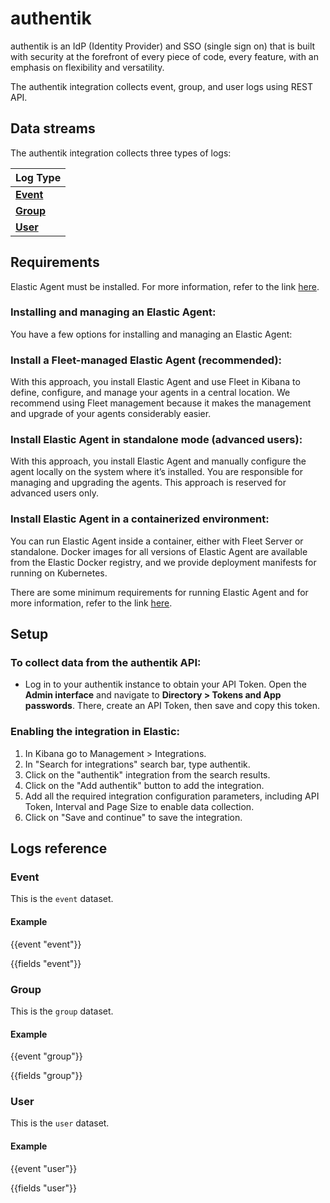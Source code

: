 # authentik

authentik is an IdP (Identity Provider) and SSO (single sign on) that is built with security at the forefront of every piece of code, every feature, with an emphasis on flexibility and versatility.

The authentik integration collects event, group, and user logs using REST API.

## Data streams

The authentik integration collects three types of logs:

| Log Type                                                                                                         |
|------------------------------------------------------------------------------------------------------------------|
| **[Event](https://docs.goauthentik.io/developer-docs/api/reference/events-events-list)**                         |
| **[Group](https://docs.goauthentik.io/developer-docs/api/reference/core-groups-list)**                           |
| **[User](https://docs.goauthentik.io/developer-docs/api/reference/core-users-list)**                             |

## Requirements

Elastic Agent must be installed. For more information, refer to the link [here](https://www.elastic.co/guide/en/fleet/current/elastic-agent-installation.html).

### Installing and managing an Elastic Agent:

You have a few options for installing and managing an Elastic Agent:

### Install a Fleet-managed Elastic Agent (recommended):

With this approach, you install Elastic Agent and use Fleet in Kibana to define, configure, and manage your agents in a central location. We recommend using Fleet management because it makes the management and upgrade of your agents considerably easier.

### Install Elastic Agent in standalone mode (advanced users):

With this approach, you install Elastic Agent and manually configure the agent locally on the system where it’s installed. You are responsible for managing and upgrading the agents. This approach is reserved for advanced users only.

### Install Elastic Agent in a containerized environment:

You can run Elastic Agent inside a container, either with Fleet Server or standalone. Docker images for all versions of Elastic Agent are available from the Elastic Docker registry, and we provide deployment manifests for running on Kubernetes.

There are some minimum requirements for running Elastic Agent and for more information, refer to the link [here](https://www.elastic.co/guide/en/fleet/current/elastic-agent-installation.html#_minimum_requirements).

## Setup

### To collect data from the authentik API:

- Log in to your authentik instance to obtain your API Token. Open the **Admin interface** and navigate to **Directory > Tokens and App passwords**. There, create an API Token, then save and copy this token.

### Enabling the integration in Elastic:

1. In Kibana go to Management > Integrations.
2. In "Search for integrations" search bar, type authentik.
3. Click on the "authentik" integration from the search results.
4. Click on the "Add authentik" button to add the integration.
5. Add all the required integration configuration parameters, including API Token, Interval and Page Size to enable data collection.
6. Click on "Save and continue" to save the integration.

## Logs reference

### Event

This is the `event` dataset.

#### Example

{{event "event"}}

{{fields "event"}}

### Group

This is the `group` dataset.

#### Example

{{event "group"}}

{{fields "group"}}

### User

This is the `user` dataset.

#### Example

{{event "user"}}

{{fields "user"}}
